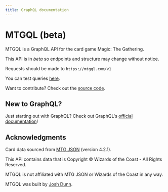 ```yaml
---
title: GraphQL documentation
---
```


# MTGQL (beta)

MTGQL is a GraphQL API for the card game Magic: The Gathering.

This API is in *beta* so endpoints and structure may change without notice.

Requests should be made to `https://mtgql.com/v1`

You can test queries [here](https://mtgql.com/graphiql).

Want to contribute? Check out the [source code](https://github.com/joshddunn/mtg-graphql-api).

## New to GraphQL?

Just starting out with GraphQL? Check out GraphQL's [official documentation](http://graphql.org/)!

## Acknowledgments

Card data sourced from [MTG JSON](https://mtgjson.com) (version 4.2.1).

This API contains data that is Copyright © Wizards of the Coast - All Rights Reserved.

MTGQL is not affiliated with MTG JSON or Wizards of the Coast in any way.

MTGQL was built by [Josh Dunn](https://joshddunn.com).
